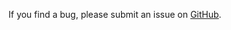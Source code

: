 If you find a bug, please submit an issue on [GitHub](https://github.com/adv-datasci/scholar/issues).
